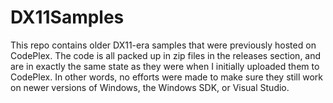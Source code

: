 # DX11Samples
This repo contains older DX11-era samples that were previously hosted on CodePlex. The code is all packed up in zip files in the releases section, and are in exactly the same state as they were when I initially uploaded them to CodePlex. In other words, no efforts were made to make sure they still work on newer versions of Windows, the Windows SDK, or Visual Studio. 
